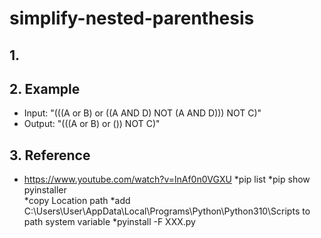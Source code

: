 # simplify-nested-parenthesis
## 1.
## 2. Example
* Input: "(((A or B) or ((A AND D) NOT (A AND D))) NOT C)"
* Output: "(((A or B) or ()) NOT C)"

## 3. Reference
* https://www.youtube.com/watch?v=lnAf0n0VGXU
*pip list
*pip show pyinstaller  
*copy Location path
*add  C:\Users\User\AppData\Local\Programs\Python\Python310\Scripts to path system variable
*pyinstall -F XXX.py
